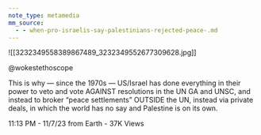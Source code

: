 ```yaml
---
note_type: metamedia
mm_source:
  - - when-pro-israelis-say-palestinians-rejected-peace-.md
---
```


![[3232349558389867489_3232349552677309628.jpg]]

@wokestethoscope

This is why — since the 1970s — US/Israel has
done everything in their power to veto and vote
AGAINST resolutions in the UN GA and UNSC,
and instead to broker “peace settlements”
OUTSIDE the UN, instead via private deals, in
which the world has no say and Palestine is on
its own.

11:13 PM - 11/7/23 from Earth - 37K Views

